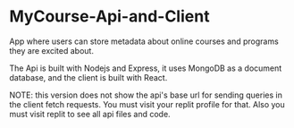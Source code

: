# MyCourse-Api-and-Client
App where users can store metadata about online courses and programs they are excited about.

The Api is built with Nodejs and Express, it uses MongoDB as a document database, and the client is built with React.

NOTE: this version does not show the api's base url for sending queries in the client fetch requests. You must visit your replit profile for that. Also you must visit replit to see all api files and code.
